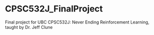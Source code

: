 # CPSC532J_FinalProject
Final project for UBC CPSC532J: Never Ending Reinforcement Learning, taught by Dr. Jeff Clune

